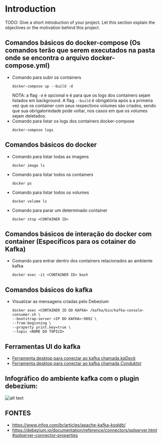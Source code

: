 # Introduction 
TODO: Give a short introduction of your project. Let this section explain the objectives or the motivation behind this project. 


## Comandos básicos do docker-compose (Os comandos terão que serem executados na pasta onde se encontra o arquivo docker-compose.yml)
- Comando para subir os containers
  ```
  docker-compose up --build -d
  ```
  NOTA: a flag ```-d``` é opcional e é para que os logs dos containers sejam listados em background.
  A  flag ```--build``` é obrigatória após a a primeira vez que os container com seus respectivos volumes são criados, sendo que sua obrigatoriedade pode voltar, nos casos em que os volumes sejam deletados.
- Comando para listar os logs dos containers docker-compose
  ```
  docker-compose logs
  ```
## Comandos básicos do docker
- Comando para listar todas as imagens
  ```
  docker image ls
  ```
- Comando para listar todos os containers
  ```
  docker ps
  ```
- Comando para listar todos os volumes
  ```
  docker volume ls
  ```
- Comando para parar um determinado container
  ```
  docker stop <CONTAINER ID>
  ```
## Comandos básicos de interação do docker com container (Específicos para os cotainer do Kafka)
- Comando para entrar dentro dos containers relacionados ao ambiente kafka
  ```
  docker exec -it <CONTAINER ID> bash
  ```
## Comandos básicos do kafka
- Visualizar as mensagens criadas pelo Debezium
  ```
  docker exec <CONTAINER ID DO KAFKA> /kafka/bin/kafka-console-consumer.sh \
  --bootstrap-server <IP DO KAFKA>:9092 \
  --from-beginning \
  --property print.key=true \
  --topic <NOME DO TOPICO>
  ```
## Ferramentas UI do kafka
- [Ferramenta desktop para conectar ao kafka chamada _kaDeck_](https://www.getkadeck.com/#/)
- [Ferramenta desktop para conectar ao kafka chamada _Conduktor_](https://www.conduktor.io/download/)
## Infográfico do ambiente kafka com o plugin debezium: 
![alt text](https://s3.amazonaws.com/imagens-hml.araujo.com.br/apresentacao_debezium_kafka.jpg "migração de dados sql server para postgresql")



## FONTES
- https://www.infoq.com/br/articles/apache-kafka-ksqldb/
- https://debezium.io/documentation/reference/connectors/sqlserver.html#sqlserver-connector-properties

